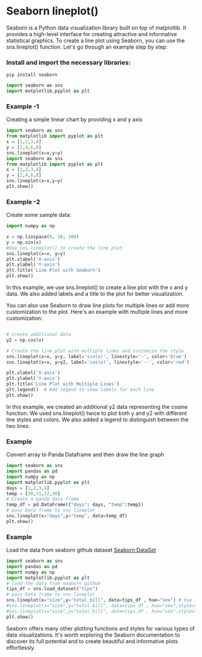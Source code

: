 # Seaborn lineplot()
Seaborn is a Python data visualization library built on top of matplotlib. It provides a high-level interface for creating attractive and informative statistical graphics. To create a line plot using Seaborn, you can use the sns.lineplot() function. Let's go through an example step by step:

### Install and import the necessary libraries:

```
pip install seaborn
```

```python
import seaborn as sns
import matplotlib.pyplot as plt
```
### Example -1
Creating a simple linear chart by providing x and y axis
```python
import seaborn as sns
from matplotlib import pyplot as plt
x = [1,2,3,4]
y = [2,4,6,8]
sns.lineplot(x=x,y=y)
import seaborn as sns
from matplotlib import pyplot as plt
x = [1,2,3,4]
y = [2,4,6,8]
sns.lineplot(x=x,y=y)
plt.show()
```

### Example -2
Create some sample data:
```python
import numpy as np

x = np.linspace(0, 10, 100)
y = np.sin(x)
#Use sns.lineplot() to create the line plot:
sns.lineplot(x=x, y=y)
plt.xlabel('X-axis')
plt.ylabel('Y-axis')
plt.title('Line Plot with Seaborn')
plt.show()
```

In this example, we use sns.lineplot() to create a line plot with the x and y data. We also added labels and a title to the plot for better visualization.

You can also use Seaborn to draw line plots for multiple lines or add more customization to the plot. Here's an example with multiple lines and more customization:

```python

# Create additional data
y2 = np.cos(x)

# Create the line plot with multiple lines and customize the style
sns.lineplot(x=x, y=y, label='sin(x)', linestyle='-', color='blue')
sns.lineplot(x=x, y=y2, label='cos(x)', linestyle='--', color='red')

plt.xlabel('X-axis')
plt.ylabel('Y-axis')
plt.title('Line Plot with Multiple Lines')
plt.legend()  # Add legend to show labels for each line
plt.show()
```

In this example, we created an additional y2 data representing the cosine function. We used sns.lineplot() twice to plot both y and y2 with different line styles and colors. We also added a legend to distinguish between the two lines.

### Example 
Convert array to Panda Dataframe and then draw the line graph
```python
import seaborn as sns
import pandas as pd
import numpy as np
import matplotlib.pyplot as plt
days = [1,2,3,4]
temp = [30,31,32,30]
# Create a panda data frame 
temp_df = pd.DataFrame({"days": days, "temp":temp})
# pass Data frame to sns lineplot
sns.lineplot(x="days",y="temp", data=temp_df)
plt.show()
```
### Example
Load the data from seaborn github dataset <a href=https://github.com/mwaskom/seaborn-data.git> Seaborn DataSet </a>
```python
import seaborn as sns
import pandas as pd
import numpy as np
import matplotlib.pyplot as plt
# load the data from seaborn github
tips_df = sns.load_dataset("tips")
# pass Data frame to sns lineplot
sns.lineplot(x="size",y="total_bill", data=tips_df , hue="sex") # hue is for category
#sns.lineplot(x="size",y="total_bill", data=tips_df , hue="sex",style="sex") # style will create the dotted lines for one of the sex
#sns.lineplot(x="size",y="total_bill", data=tips_df , hue="sex",style="sex",markers=["o",">"]) # set the markers for sex
plt.show()
```
Seaborn offers many other plotting functions and styles for various types of data visualizations. It's worth exploring the Seaborn documentation to discover its full potential and to create beautiful and informative plots effortlessly.

